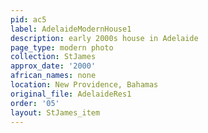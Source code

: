 ```yaml
---
pid: ac5
label: AdelaideModernHouse1
description: early 2000s house in Adelaide
page_type: modern photo
collection: StJames
approx_date: '2000'
african_names: none
location: New Providence, Bahamas
original_file: AdelaideRes1
order: '05'
layout: StJames_item
---
```

